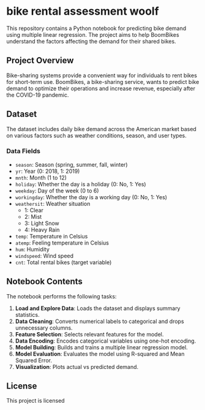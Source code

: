 # bike rental assessment woolf
This repository contains a Python notebook for predicting bike demand using multiple linear regression. The project aims to help BoomBikes understand the factors affecting the demand for their shared bikes.

## Project Overview

Bike-sharing systems provide a convenient way for individuals to rent bikes for short-term use. BoomBikes, a bike-sharing service, wants to predict bike demand to optimize their operations and increase revenue, especially after the COVID-19 pandemic.

## Dataset

The dataset includes daily bike demand across the American market based on various factors such as weather conditions, season, and user types. 

### Data Fields

- `season`: Season (spring, summer, fall, winter)
- `yr`: Year (0: 2018, 1: 2019)
- `mnth`: Month (1 to 12)
- `holiday`: Whether the day is a holiday (0: No, 1: Yes)
- `weekday`: Day of the week (0 to 6)
- `workingday`: Whether the day is a working day (0: No, 1: Yes)
- `weathersit`: Weather situation
  - 1: Clear
  - 2: Mist
  - 3: Light Snow
  - 4: Heavy Rain
- `temp`: Temperature in Celsius
- `atemp`: Feeling temperature in Celsius
- `hum`: Humidity
- `windspeed`: Wind speed
- `cnt`: Total rental bikes (target variable)

## Notebook Contents

The notebook performs the following tasks:

1. **Load and Explore Data**: Loads the dataset and displays summary statistics.
2. **Data Cleaning**: Converts numerical labels to categorical and drops unnecessary columns.
3. **Feature Selection**: Selects relevant features for the model.
4. **Data Encoding**: Encodes categorical variables using one-hot encoding.
5. **Model Building**: Builds and trains a multiple linear regression model.
6. **Model Evaluation**: Evaluates the model using R-squared and Mean Squared Error.
7. **Visualization**: Plots actual vs predicted demand.

## License

This project is licensed 

